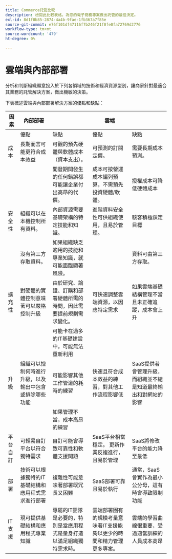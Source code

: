 ```yaml
---
title: Commerce託管比較
description: 檢閱此比較表格，為您的電子商務專案做出託管的最佳決定。
exl-id: 8d1f0b85-2874-4a4b-9fae-1fb367a7f85e
source-git-commit: e76f101df47116f7b246f21f0fe0fa72769d2776
workflow-type: tm+mt
source-wordcount: '479'
ht-degree: 0%

---
```


# 雲端與內部部署

分析和判斷組織願意投入於下列各領域的技術和經濟資源型別，讓商家針對最適合其業務的託管解決方案，做出機敏的決策。

下表概述雲端與內部部署解決方案的優點和缺點：

<table>
    <thead>
        <tr>
            <th>因素</th>
            <th>內部部署</th>
            <th></th>
            <th>雲端</th>
            <th></th>
        </tr>
    </thead>
    <tbody>
        <tr>
            <td></td>
            <td>優點</td>
            <td>缺點</td>
            <td>優點</td>
            <td>缺點</td>
        </tr>
        <tr>
            <td>成本</td>
            <td>長期而言可能更符合成本效益</td>
            <td>可觀的預先硬體與軟體成本（資本支出）。</td>
            <td>可預測的訂閱定價。</td>
            <td>需要長期成本預測。</td>
        </tr>
        <tr>
            <td></td>
            <td></td>
            <td>開發期間發生的任何錯誤都可能讓企業付出高昂的代價。</td>
            <td>成本可按營運成本編列預算，不需預先投資硬體/軟體。</td>
            <td>授權成本可降低硬體成本</td>
        </tr>
        <tr>
            <td>安全性</td>
            <td>組織可以在本機控制所有資料。</td>
            <td>內部資源需要基礎架構的特定技能和知識。</td>
            <td>進階資料安全性可供組織使用，且易於管理。</td>
            <td>駭客積極鎖定目標</td>
        </tr>
        <tr>
            <td></td>
            <td>沒有第三方存取資料。</td>
            <td>如果組織缺乏適用的技能和專業知識，就可能面臨顯著風險。</td>
            <td></td>
            <td>資料可由第三方存取。</td>
        </tr>
        <tr>
            <td>擴充性</td>
            <td>對硬體的實體控制意味著可以嚴格控制升級</td>
            <td>由於研究、論證、訂購和部署硬體所需的時間，因此需要提前規劃需求變化。</td>
            <td>可快速調整雲端資源，以因應特定需求</td>
            <td>如果雲端基礎結構管理不當且未正確追蹤，成本會上升</td>
        </tr>
        <tr>
            <td></td>
            <td></td>
            <td>可能卡在過多的IT基礎建設中，可能無法重新利用</td>
            <td></td>
            <td></td>
        </tr>
        <tr>
            <td>升級</td>
            <td>組織可以控制何時進行升級，以及輸出中包含或排除哪些功能</td>
            <td>可能影響其他工作管道的耗時的練習</td>
            <td>快速且符合成本效益的練習，對其他工作流程影響低</td>
            <td>SaaS提供者會管理升級，而組織並不總是知道最終輸出和對網站的影響</td>
        </tr>
        <tr>
            <td></td>
            <td></td>
            <td>如果管理不當，成本高昂的練習</td>
            <td></td>
            <td></td>
        </tr>
        <tr>
            <td>平台自訂</td>
            <td>可輕易自訂平台以符合獨特需求</td>
            <td>自訂可能會導致可靠性和軟體支援問題</td>
            <td>SaaS平台相當穩定。 更新作業反複進行，且易於管理</td>
            <td>SaaS將修改平台的能力降至最低</td>
        </tr>
        <tr>
            <td>部署</td>
            <td>技術可以根據獨特的IT基礎結構和應用程式需求進行部署</td>
            <td>複雜性可能意味著部署既冗長又困難</td>
            <td>SaaS部署可靠且易於執行</td>
            <td>通常，SaaS會實作為最小公分母，這有時會導致限制功能</td>
        </tr>
        <tr>
            <td>IT支援</td>
            <td>現可提供基礎結構和應用程式專業知識</td>
            <td>專屬的IT團隊是必要的，特別是當應用程式是量身打造以滿足組織獨特需求時。</td>
            <td>雲端部署固有的規模考量意味著IT支援能夠以更少的時間和精力管理更多專案。</td>
            <td>雲端的學習曲線很重要，受過適當訓練的人員成本高昂</td>
        </tr>
    </tbody>
</table>

